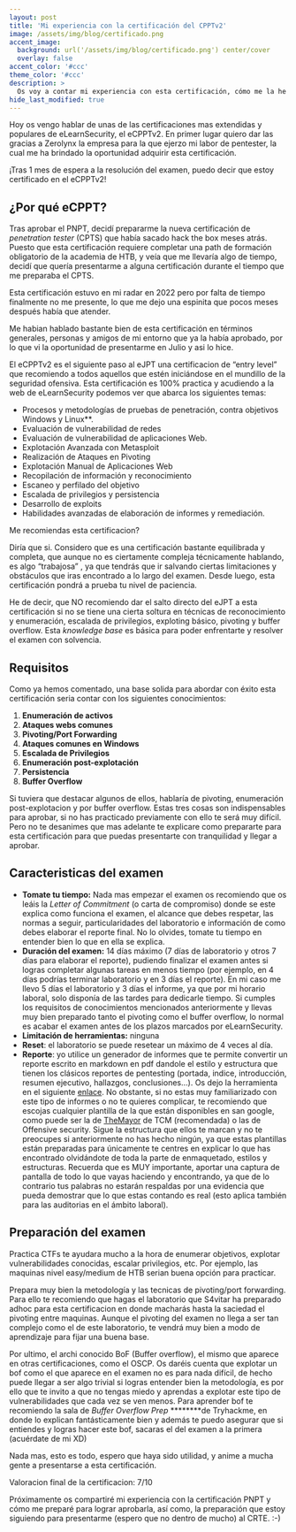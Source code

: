 ```yaml
---
layout: post
title: 'Mi experiencia con la certificación del CPPTv2'
image: /assets/img/blog/certificado.png
accent_image:
  background: url('/assets/img/blog/certificado.png') center/cover
  overlay: false
accent_color: '#ccc'
theme_color: '#ccc'
description: >
  Os voy a contar mi experiencia con esta certificación, cómo me la he preparado, que recomiendaciones os doy si estais interesados en sacarosla y que cosas debeis tener en cuenta si os vais a presentar proximamente
hide_last_modified: true
---
```


Hoy os vengo hablar de unas de las certificaciones mas extendidas y populares de eLearnSecurity, el eCPPTv2. En primer lugar quiero dar las gracias a Zerolynx la empresa para la que ejerzo mi labor de pentester, la cual me ha brindado la oportunidad adquirir esta certificación.

¡Tras 1 mes de espera a la resolución del examen, puedo decir que estoy certificado en el eCPPTv2!

## ¿Por qué eCPPT?

Tras aprobar el PNPT, decidí prepararme la nueva certificación de *penetration tester* (CPTS) que había sacado hack the box meses atrás. Puesto que esta certificación requiere completar una path de formación obligatorio de la academia de HTB, y veía que me llevaría algo de tiempo, decidí que quería presentarme a alguna certificación durante el tiempo que me preparaba el CPTS.

Esta certificación estuvo en mi radar en 2022 pero por falta de tiempo finalmente no me presente, lo que me dejo una espinita que pocos meses después había que atender.

Me habian hablado bastante bien de esta certificación en términos generales, personas y amigos de mi entorno que ya la había aprobado, por lo que vi la oportunidad de presentarme en Julio y asi lo hice.

El eCPPTv2 es el siguiente paso al eJPT una certificacion de “entry level” que recomiendo a todos aquellos que estén iniciándose en el mundillo de la seguridad ofensiva. Esta certificación es 100% practica y acudiendo a la web de eLearnSecurity podemos ver que abarca los siguientes temas:

- Procesos y metodologías de pruebas de penetración, contra objetivos Windows y Linux**.
- Evaluación de vulnerabilidad de redes
- Evaluación de vulnerabilidad de aplicaciones Web.
- Explotación Avanzada con Metasploit
- Realización de Ataques en Pivoting
- Explotación Manual de Aplicaciones Web
- Recopilación de información y reconocimiento
- Escaneo y perfilado del objetivo
- Escalada de privilegios y persistencia
- Desarrollo de exploits
- Habilidades avanzadas de elaboración de informes y remediación.

Me recomiendas esta certificacion?

Diría que si. Considero que es una certificación bastante equilibrada y completa, que aunque no es ciertamente compleja técnicamente hablando, es algo “trabajosa” , ya que tendrás que ir salvando ciertas limitaciones y obstáculos que iras encontrado a lo largo del examen. Desde luego, esta certificación pondrá a prueba tu nivel de paciencia. 

He de decir, que NO recomiendo dar el salto directo del eJPT a esta certificación si no se tiene una cierta soltura en técnicas de reconocimiento y enumeración, escalada de privilegios, exploting básico, pivoting y buffer overflow. Esta *knowledge base* es básica para poder enfrentarte y resolver el examen con solvencia. 

## Requisitos

Como ya hemos comentado, una base solida para abordar con éxito esta certificación seria contar con los siguientes conocimientos:

1. **Enumeración de activos**
2. **Ataques webs comunes**
3. **Pivoting/Port Forwarding** 
4. **Ataques comunes en Windows**
5. **Escalada de Privilegios**
6. **Enumeración post-explotación**
7. **Persistencia** 
8. **Buffer Overflow**

Si tuviera que destacar algunos de ellos, hablaría de pivoting, enumeración post-explotacion y por buffer overflow. Estas tres cosas son indispensables para aprobar, si no has practicado previamente con ello te será muy difícil. Pero no te desanimes que mas adelante te explicare como prepararte para esta certificación para que puedas presentarte con tranquilidad y llegar a aprobar.

## Caracteristicas del examen

- **Tomate tu tiempo:** Nada mas empezar el examen os recomiendo que os leáis la *Letter of Commitment* (o carta de compromiso) donde se este explica como funciona el examen, el alcance que debes respetar, las normas a seguir, particularidades del laboratorio e información de como debes elaborar el reporte final. No lo olvides, tomate tu tiempo en entender bien lo que en ella se explica.
- **Duración del examen:** 14 días máximo (7 días de laboratorio y otros 7 días para elaborar el reporte), pudiendo finalizar el examen antes si logras completar algunas tareas en menos tiempo (por ejemplo, en 4 días podrías terminar laboratorio y en 3 días el reporte). En mi caso me llevo 5 días el laboratorio y 3 días el informe, ya que por mi horario laboral, solo disponía de las tardes para dedicarle tiempo. Si cumples los requisitos de conocimientos mencionados anteriormente y llevas muy bien preparado tanto el pivoting como el buffer overflow, lo normal es acabar el examen antes de los plazos marcados por eLearnSecurity.
- **Limitación de herramientas:** ninguna
- **Reset**: el laboratorio se puede resetear un máximo de 4 veces al día.
- **Reporte**: yo utilice un generador de informes que te permite convertir un reporte escrito en markdown en pdf dandole el estilo y estructura que tienen los clásicos reportes de pentesting (portada, indice, introducción, resumen ejecutivo, hallazgos, conclusiones…). Os dejo la herramienta en el siguiente [enlace](https://github.com/noraj/OSCP-Exam-Report-Template-Markdown). No obstante, si no estas muy familiarizado con este tipo de informes o no te quieres complicar, te recomiendo que escojas cualquier plantilla de la que están disponibles en san google, como puede ser la de [TheMayor](https://github.com/hmaverickadams/TCM-Security-Sample-Pentest-Report/tree/master) de TCM (recomendada) o las de Offensive security. Sigue la estructura que ellos te marcan y no te preocupes si anteriormente no has hecho ningún, ya que estas plantillas están preparadas para únicamente te centres en explicar lo que has encontrado olvidándote de toda la parte de enmaquetado, estilos y estructuras. Recuerda que es MUY importante, aportar una captura de pantalla de todo lo que vayas haciendo y encontrando, ya que de lo contrario tus palabras no estarán respaldas por una evidencia que pueda demostrar que lo que estas contando es real (esto aplica también para las auditorias en el ámbito laboral).

## Preparación del examen

Practica CTFs te ayudara mucho a la hora de enumerar objetivos, explotar vulnerabilidades conocidas, escalar privilegios, etc. Por ejemplo, las maquinas nivel easy/medium de HTB serian buena opción para practicar.

Prepara muy bien la metodología y las tecnicas de pivoting/port forwarding. Para ello te recomiendo que hagas el laboratorio que S4vitar ha preparado adhoc para esta certificacion en donde macharás hasta la saciedad el pivoting entre maquinas. Aunque el pivoting del examen no llega a ser tan complejo como el de este laboratorio, te vendrá muy bien a modo de aprendizaje para fijar una buena base.

Por ultimo, el archi conocido BoF (Buffer overflow), el mismo que aparece en otras certificaciones, como el OSCP. Os daréis cuenta que explotar un bof como el que aparece en el examen no es para nada difícil, de hecho puede llegar a ser algo trivial si logras entender bien la metodología, es por ello que te invito a que no tengas miedo y aprendas a explotar este tipo de vulnerabilidades que cada vez se ven menos. Para aprender bof te recomiendo la sala de *Buffer Overflow Prep* ********de Tryhackme, en donde lo explican fantásticamente bien y además te puedo asegurar que si entiendes y logras hacer este bof, sacaras el del examen a la primera (acuérdate de mi XD)

Nada mas, esto es todo, espero que haya sido utilidad, y anime a mucha gente a presentarse a esta certificación.

Valoracion final de la certificacion: 7/10

Próximamente os compartiré mi experiencia con la certificación PNPT y cómo me preparé para lograr aprobarla, así como, la preparación que estoy siguiendo para presentarme (espero que no dentro de mucho) al CRTE. :-)
